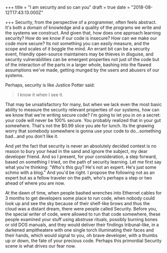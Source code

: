 
+++
title = "I am security and so can you"
draft = true
date = "2018-08-12T17:43:13.000Z"

+++
Security, from the perspective of a programmer, often feels abstract. It's both
a domain of knowledge and a quality of the programs we write and the systems we
construct. And given that, how does one approach learning  security? How do we
know if our code is insecure? How can we make our code more secure? Its not
something you can easily measure, and the scope and scales of it boggle the
mind. An errant bit can be a security event, friendly open-source maintainers
may be thieves in disguise, and security vulnerabilities can be emergent
properties not just of the code but of the interaction of the parts in a larger
whole, bashing into the flawed assumptions we've made, getting munged by the
users and abusers of our systems.

Perhaps, security is like Justice Potter said:

> I know it when I see it.

That may be unsatisfactory for many, but when we lack
even the most basic ability to measure the security relevant properties of our
systems, how can we know that we're writing secure code? I'm going to let you in
on a secret: your code will never be 100% secure. You probably realized that in
your gut somewhere. That's not the $0.99 slice you ate for lunch. Its the
gnawing worry that somebody somewhere is gonna use your code to do...something
bad...and you don't like it. 

And yet the fact that security is never an
absolutely decided contest is no reason to bury your head in the sand and ignore
the subject, my dear developer friend. And so I present, for your consideration,
a step forward, based on something I tried, on the path of security learning.
Let me first say what you're thinking: "Who's this guy? He's not an expert. He's
just some schmo with a blog." And you'd be right. I propose the following not as
an expert but as a fellow traveler on the path, who's perhaps a step or two
ahead of where you are now.

At the dawn of time, when people bashed wrenches into Ethernet cables for 3
months to get developers some place to run code, when nobody could look up and
see the sky because of their shelf-like brows and thus the cloud was a distant
dream, there were people called Security. Before you, the special writer of
code, were allowed to run that code somewhere, these people examined your stuff
using abstruse rituals, possibly burning bones or old DOS manuals, and they
would deliver their findings tribunal-like, in a darkened ampitheatere with one
single torch illuminating their faces and their hands, which would signal to
you, oh brave developer, with a thumbs up or down, the fate of your precious
code. Perhaps this primordial Security  scene is what drives our fear now.
